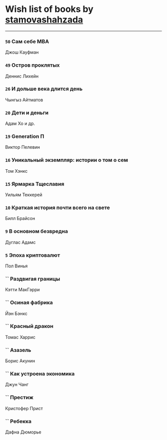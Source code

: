 # Wish list of books by [stamovashahzada](http://vk.com/id310646815)
---

### `50` Сам себе MBA
Джош Кауфман

### `49` Остров проклятых
Деннис Лихейн

### `26` И дольше века длится день
Чынгыз Айтматов

### `20` Дети и деньги
Адам Хо и др.

### `19` Generation П
Виктор Пелевин

### `16` Уникальный экземпляр: истории о том о сем
Том Хэнкс

### `15` Ярмарка Тщеславия
Уильям Теккерей

### `10` Краткая история почти всего на свете
Билл Брайсон

### `9` В основном безвредна
Дуглас Адамс

### `5` Эпоха криптовалют
Пол Винья

### `` Раздвигая границы
Кэтти МакГэрри

### `` Осиная фабрика
Йэн Бэнкс

### `` Красный дракон
Томас Харрис

### `` Азазель
Борис Акунин

### `` Как устроена экономика
Джун Чанг

### `` Престиж
Кристофер Прист

### `` Ребекка
Дафна Дюморье

